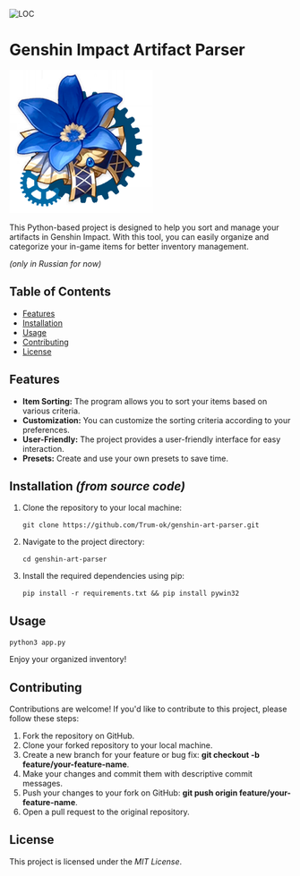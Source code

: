 ![LOC](https://tokei.rs/b1/github/Trum-ok/genshin-art-parser?category=lines)


# Genshin Impact Artifact Parser

![logo](Art_img.png)

This Python-based project is designed to help you sort and manage your artifacts in Genshin Impact. With this tool, you
can easily organize and categorize your in-game items for better inventory management.

*(only in Russian for now)*

## Table of Contents

- [Features](#features)
- [Installation](#installation)
- [Usage](#usage)
- [Contributing](#contributing)
- [License](#license)

## Features

- **Item Sorting:** The program allows you to sort your items based on various criteria.
- **Customization:** You can customize the sorting criteria according to your preferences.
- **User-Friendly:** The project provides a user-friendly interface for easy interaction.
- **Presets:** Create and use your own presets to save time.

## Installation *(from source code)*

1. Clone the repository to your local machine:

   ```shell
   git clone https://github.com/Trum-ok/genshin-art-parser.git

2. Navigate to the project directory:

   ```shell
   cd genshin-art-parser

3. Install the required dependencies using pip:

    ```shell
    pip install -r requirements.txt && pip install pywin32
    ```

## Usage

   ```shell
   python3 app.py
   ```

Enjoy your organized inventory!

## Contributing

Contributions are welcome! If you'd like to contribute to this project, please follow these steps:

1. Fork the repository on GitHub.
2. Clone your forked repository to your local machine.
3. Create a new branch for your feature or bug fix: **git checkout -b feature/your-feature-name**.
4. Make your changes and commit them with descriptive commit messages.
5. Push your changes to your fork on GitHub: **git push origin feature/your-feature-name**.
6. Open a pull request to the original repository.

## License

This project is licensed under the _MIT License_.
